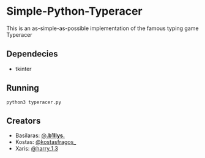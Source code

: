 # Simple-Python-Typeracer

This is an as-simple-as-possible implementation of the famous typing game Typeracer

## Dependecies

- tkinter

## Running

`python3 typeracer.py`

## Creators

- Basilaras: [@__.b1llys.__](https://www.instagram.com/__.b1llys.__/)
- Kostas: [@kostasfragos_](https://www.instagram.com/kostasfragos_/)
- Xaris: [@harry_1.3](https://www.instagram.com/harry_1.3/)


